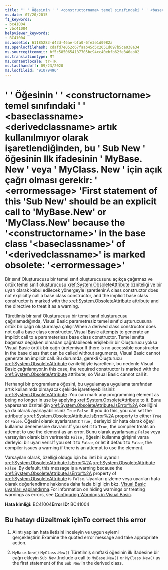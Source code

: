 ```yaml
---
title: "' ' Öğesinin ' ' <constructorname> temel sınıfındaki ' ' <baseclassname> <derivedclassname> artık kullanılmıyor olarak işaretlendiğinden, bu ' Sub New ' öğesinin Ilk ifadesinin ' MyBase. New ' veya ' MyClass. New ' için açık çağrı olması gerekir: ' <errormessage> '"
ms.date: 07/20/2015
f1_keywords:
- bc41004
- vbc41004
helpviewer_keywords:
- BC41004
ms.assetid: 61185283-d43d-46ae-bfa0-6fe3e1d0982a
ms.openlocfilehash: cdafd7e052c67faab45d5c2051d097b5ce038a34
ms.sourcegitcommit: bf5c5850654187705bc94cc40ebfb62fe346ab02
ms.translationtype: MT
ms.contentlocale: tr-TR
ms.lasthandoff: 09/23/2020
ms.locfileid: "91079496"
---
```

# <a name="first-statement-of-this-sub-new-should-be-an-explicit-call-to-mybasenew-or-myclassnew-because-the-constructorname-in-the-base-class-baseclassname-of-derivedclassname-is-marked-obsolete-errormessage"></a><span data-ttu-id="66164-102">' ' Öğesinin ' ' \<constructorname> temel sınıfındaki ' ' \<baseclassname> \<derivedclassname> artık kullanılmıyor olarak işaretlendiğinden, bu ' Sub New ' öğesinin Ilk ifadesinin ' MyBase. New ' veya ' MyClass. New ' için açık çağrı olması gerekir: ' \<errormessage> '</span><span class="sxs-lookup"><span data-stu-id="66164-102">First statement of this 'Sub New' should be an explicit call to 'MyBase.New' or 'MyClass.New' because the '\<constructorname>' in the base class '\<baseclassname>' of '\<derivedclassname>' is marked obsolete: '\<errormessage>'</span></span>

<span data-ttu-id="66164-103">Bir sınıf Oluşturucusu bir temel sınıf oluşturucusunu açıkça çağırmaz ve örtük temel sınıf oluşturucusu <xref:System.ObsoleteAttribute> özniteliği ve bir uyarı olarak kabul edilecek yönergeyle işaretlenir.</span><span class="sxs-lookup"><span data-stu-id="66164-103">A class constructor does not explicitly call a base class constructor, and the implicit base class constructor is marked with the <xref:System.ObsoleteAttribute> attribute and the directive to treat it as a warning.</span></span>  
  
 <span data-ttu-id="66164-104">Türetilmiş bir sınıf Oluşturucusu bir temel sınıf oluşturucusu çağırlamadığında, Visual Basic parametresiz temel sınıf oluşturucusuna örtük bir çağrı oluşturmaya çalışır.</span><span class="sxs-lookup"><span data-stu-id="66164-104">When a derived class constructor does not call a base class constructor, Visual Basic attempts to generate an implicit call to a parameterless base class constructor.</span></span> <span data-ttu-id="66164-105">Temel sınıfta bağımsız değişken olmadan çağrılabilecek erişilebilir bir Oluşturucu yoksa Visual Basic örtük bir çağrı üretemiyor.</span><span class="sxs-lookup"><span data-stu-id="66164-105">If there is no accessible constructor in the base class that can be called without arguments, Visual Basic cannot generate an implicit call.</span></span> <span data-ttu-id="66164-106">Bu durumda, gerekli Oluşturucu <xref:System.ObsoleteAttribute> özniteliğiyle işaretlenir, bu nedenle Visual Basic çağrılamıyor.</span><span class="sxs-lookup"><span data-stu-id="66164-106">In this case, the required constructor is marked with the <xref:System.ObsoleteAttribute> attribute, so Visual Basic cannot call it.</span></span>  
  
 <span data-ttu-id="66164-107">Herhangi bir programlama öğesini, bu uygulamaya uygulama tarafından artık kullanımda olmayacak şekilde işaretleyebilirsiniz <xref:System.ObsoleteAttribute> .</span><span class="sxs-lookup"><span data-stu-id="66164-107">You can mark any programming element as being no longer in use by applying <xref:System.ObsoleteAttribute> to it.</span></span> <span data-ttu-id="66164-108">Bunu yaparsanız özniteliğin <xref:System.ObsoleteAttribute.IsError%2A> özelliğini ya da olarak ayarlayabilirsiniz `True` `False` .</span><span class="sxs-lookup"><span data-stu-id="66164-108">If you do this, you can set the attribute's <xref:System.ObsoleteAttribute.IsError%2A> property to either `True` or `False`.</span></span> <span data-ttu-id="66164-109">Öğesini olarak ayarlarsanız `True` , derleyici bir hata olarak öğeyi kullanma denemesine davranır.</span><span class="sxs-lookup"><span data-stu-id="66164-109">If you set it to `True`, the compiler treats an attempt to use the element as an error.</span></span> <span data-ttu-id="66164-110">Bunu olarak ayarlarsanız `False` veya varsayılan olarak izin verirseniz `False` , öğesini kullanma girişimi varsa derleyici bir uyarı verir.</span><span class="sxs-lookup"><span data-stu-id="66164-110">If you set it to `False`, or let it default to `False`, the compiler issues a warning if there is an attempt to use the element.</span></span>  
  
 <span data-ttu-id="66164-111">Varsayılan olarak, özelliği olduğu için bu ileti bir uyarıdır <xref:System.ObsoleteAttribute.IsError%2A> <xref:System.ObsoleteAttribute> `False` .</span><span class="sxs-lookup"><span data-stu-id="66164-111">By default, this message is a warning because the <xref:System.ObsoleteAttribute.IsError%2A> property of <xref:System.ObsoleteAttribute> is `False`.</span></span> <span data-ttu-id="66164-112">Uyarıları gizleme veya uyarıları hata olarak değerlendirme hakkında daha fazla bilgi için bkz. [Visual Basic uyarıları yapılandırma](/visualstudio/ide/configuring-warnings-in-visual-basic).</span><span class="sxs-lookup"><span data-stu-id="66164-112">For information on hiding warnings or treating warnings as errors, see [Configuring Warnings in Visual Basic](/visualstudio/ide/configuring-warnings-in-visual-basic).</span></span>  
  
 <span data-ttu-id="66164-113">**Hata kimliği:** BC41004</span><span class="sxs-lookup"><span data-stu-id="66164-113">**Error ID:** BC41004</span></span>  
  
## <a name="to-correct-this-error"></a><span data-ttu-id="66164-114">Bu hatayı düzeltmek için</span><span class="sxs-lookup"><span data-stu-id="66164-114">To correct this error</span></span>  
  
1. <span data-ttu-id="66164-115">Alıntı yapılan hata iletisini inceleyin ve uygun eylemi gerçekleştirin.</span><span class="sxs-lookup"><span data-stu-id="66164-115">Examine the quoted error message and take appropriate action.</span></span>  
  
2. <span data-ttu-id="66164-116">`MyBase.New()` `MyClass.New()` Türetilmiş sınıftaki öğesinin ilk ifadesine bir çağrı ekleyin `Sub New` .</span><span class="sxs-lookup"><span data-stu-id="66164-116">Include a call to `MyBase.New()` or `MyClass.New()` as the first statement of the `Sub New` in the derived class.</span></span>

